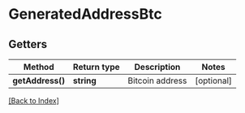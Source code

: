 # GeneratedAddressBtc

## Getters

Method | Return type | Description | Notes
------------ | ------------- | ------------- | -------------
**getAddress()** | **string** | Bitcoin address | [optional]

[[Back to Index]](../index.md)
